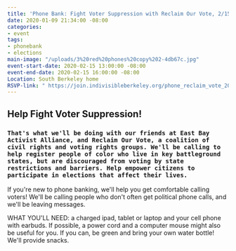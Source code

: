 ```yaml
---
title: 'Phone Bank: Fight Voter Suppression with Reclaim Our Vote, 2/15'
date: 2020-01-09 21:34:00 -08:00
categories:
- event
tags:
- phonebank
- elections
main-image: "/uploads/3%20red%20phones%20copy%202-4db67c.jpg"
event-start-date: 2020-02-15 13:00:00 -08:00
event-end-date: 2020-02-15 16:00:00 -08:00
Location: South Berkeley home
RSVP-link: " https://join.indivisibleberkeley.org/phone_reclaim_vote_2020_02_15"
---
```


## **Help Fight Voter Suppression!**

### `T`**`hat's what we'll be doing with our friends at East Bay Activist Alliance, and Reclaim Our Vote, a coalition of civil rights and voting rights groups. We'll be calling to help register people of color who live in key battleground states, but are discouraged from voting by state restrictions and barriers. Help empower citizens to participate in elections that affect their lives.`**

If you're new to phone banking, we'll help you get comfortable calling voters! We'll be calling people who don't often get political phone calls, and we'll be leaving messages.

WHAT YOU'LL NEED: a charged ipad, tablet or laptop and your cell phone with earbuds. If possible, a power cord and a computer mouse might also be useful for you. If you can, be green and bring your own water bottle! We'll provide snacks.